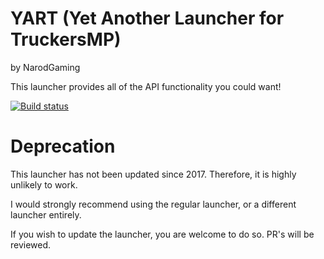 # YART (Yet Another Launcher for TruckersMP)

by NarodGaming

This launcher provides all of the API functionality you could want!

[![Build status](https://ci.appveyor.com/api/projects/status/672g8b6ie0ltuaqh?svg=true)](https://ci.appveyor.com/project/NarodGaming/narodtruckersmplauncher)

# Deprecation

This launcher has not been updated since 2017. Therefore, it is highly unlikely to work.

I would strongly recommend using the regular launcher, or a different launcher entirely.

If you wish to update the launcher, you are welcome to do so. PR's will be reviewed.
